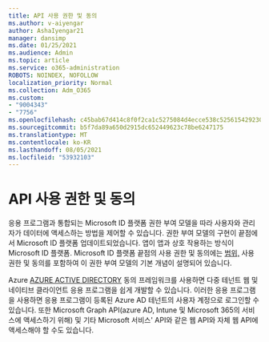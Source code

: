 ```yaml
---
title: API 사용 권한 및 동의
ms.author: v-aiyengar
author: AshaIyengar21
manager: dansimp
ms.date: 01/25/2021
ms.audience: Admin
ms.topic: article
ms.service: o365-administration
ROBOTS: NOINDEX, NOFOLLOW
localization_priority: Normal
ms.collection: Adm_O365
ms.custom:
- "9004343"
- "7756"
ms.openlocfilehash: c45bab67d414c8f0f2ca1c5275084d4ecce538c5256154292302080ba5bd8175
ms.sourcegitcommit: b5f7da89a650d2915dc652449623c78be6247175
ms.translationtype: MT
ms.contentlocale: ko-KR
ms.lasthandoff: 08/05/2021
ms.locfileid: "53932103"
---
```

# <a name="api-permissions-and-consent"></a>API 사용 권한 및 동의

응용 프로그램과 통합되는 Microsoft ID 플랫폼 권한 부여 모델을 따라 사용자와 관리자가 데이터에 액세스하는 방법을 제어할 수 있습니다. 권한 부여 모델의 구현이 끝점에서 Microsoft ID 플랫폼 업데이트되었습니다. 앱이 앱과 상호 작용하는 방식이 Microsoft ID 플랫폼. Microsoft ID 플랫폼 끝점의 사용 권한 및 동의에는 [범위,](https://docs.microsoft.com/azure/active-directory/develop/v2-permissions-and-consent) 사용 권한 및 동의를 포함하여 이 권한 부여 모델의 기본 개념이 설명되어 있습니다.

Azure [AZURE ACTIVE DIRECTORY](https://docs.microsoft.com/azure/active-directory/develop/consent-framework) 동의 프레임워크를 사용하면 다중 테넌트 웹 및 네이티브 클라이언트 응용 프로그램을 쉽게 개발할 수 있습니다. 이러한 응용 프로그램을 사용하면 응용 프로그램이 등록된 Azure AD 테넌트의 사용자 계정으로 로그인할 수 있습니다. 또한 Microsoft Graph API(azure AD, Intune 및 Microsoft 365의 서비스에 액세스하기 위해) 및 기타 Microsoft 서비스' API와 같은 웹 API와 자체 웹 API에 액세스해야 할 수도 있습니다.

